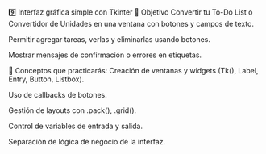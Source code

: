 9️⃣ Interfaz gráfica simple con Tkinter
🎯 Objetivo
Convertir tu To-Do List o Convertidor de Unidades en una ventana con botones y campos de texto.

Permitir agregar tareas, verlas y eliminarlas usando botones.

Mostrar mensajes de confirmación o errores en etiquetas.

🧩 Conceptos que practicarás:
Creación de ventanas y widgets (Tk(), Label, Entry, Button, Listbox).

Uso de callbacks de botones.

Gestión de layouts con .pack(), .grid().

Control de variables de entrada y salida.

Separación de lógica de negocio de la interfaz.